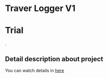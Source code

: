 # Traver Logger V1

# Trial

.

## Detail description about project
You can watch details in [here](https://hohuns17.notion.site/Travel-Logger-364a35a32d1143c18ee566604d064095)
